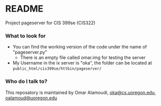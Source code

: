 # README #

Project pageserver for CIS 399se (CIS322) 

### What to look for ###

* You can find the working version of the code under the name of "pageserver.py"
  * There is an empty file called omar.img for testing the server
* My Username in the ix server is "oka", the folder can be located at `public_html/cis399se/httbin/pageserver/`


### Who do I talk to? ###

This reposatory is maintained by Omar Alamoudi, oka@cs.uoregon.edu, oalamoud@uoregon.edu



